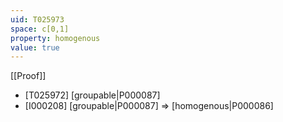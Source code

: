 ```yaml
---
uid: T025973
space: c[0,1]
property: homogenous
value: true
---
```

[[Proof]]

* [T025972] [groupable|P000087]
* [I000208] [groupable|P000087] => [homogenous|P000086]

